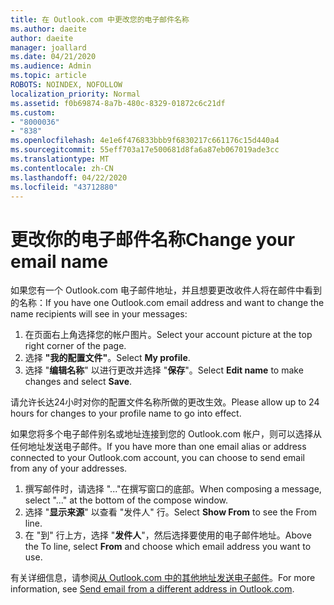 ```yaml
---
title: 在 Outlook.com 中更改您的电子邮件名称
ms.author: daeite
author: daeite
manager: joallard
ms.date: 04/21/2020
ms.audience: Admin
ms.topic: article
ROBOTS: NOINDEX, NOFOLLOW
localization_priority: Normal
ms.assetid: f0b69874-8a7b-480c-8329-01872c6c21df
ms.custom:
- "8000036"
- "838"
ms.openlocfilehash: 4e1e6f476833bbb9f6830217c661176c15d440a4
ms.sourcegitcommit: 55eff703a17e500681d8fa6a87eb067019ade3cc
ms.translationtype: MT
ms.contentlocale: zh-CN
ms.lasthandoff: 04/22/2020
ms.locfileid: "43712880"
---
```

# <a name="change-your-email-name"></a><span data-ttu-id="559a0-102">更改你的电子邮件名称</span><span class="sxs-lookup"><span data-stu-id="559a0-102">Change your email name</span></span>

<span data-ttu-id="559a0-103">如果您有一个 Outlook.com 电子邮件地址，并且想要更改收件人将在邮件中看到的名称：</span><span class="sxs-lookup"><span data-stu-id="559a0-103">If you have one Outlook.com email address and want to change the name recipients will see in your messages:</span></span>
  
1. <span data-ttu-id="559a0-104">在页面右上角选择您的帐户图片。</span><span class="sxs-lookup"><span data-stu-id="559a0-104">Select your account picture at the top right corner of the page.</span></span>
2. <span data-ttu-id="559a0-105">选择 **"我的配置文件"**。</span><span class="sxs-lookup"><span data-stu-id="559a0-105">Select **My profile**.</span></span>
3. <span data-ttu-id="559a0-106">选择 "**编辑名称**" 以进行更改并选择 "**保存**"。</span><span class="sxs-lookup"><span data-stu-id="559a0-106">Select **Edit name** to make changes and select **Save**.</span></span>

<span data-ttu-id="559a0-107">请允许长达24小时对你的配置文件名称所做的更改生效。</span><span class="sxs-lookup"><span data-stu-id="559a0-107">Please allow up to 24 hours for changes to your profile name to go into effect.</span></span>
  
<span data-ttu-id="559a0-108">如果您将多个电子邮件别名或地址连接到您的 Outlook.com 帐户，则可以选择从任何地址发送电子邮件。</span><span class="sxs-lookup"><span data-stu-id="559a0-108">If you have more than one email alias or address connected to your Outlook.com account, you can choose to send email from any of your addresses.</span></span>
  
1. <span data-ttu-id="559a0-109">撰写邮件时，请选择 "..."在撰写窗口的底部。</span><span class="sxs-lookup"><span data-stu-id="559a0-109">When composing a message, select "..." at the bottom of the compose window.</span></span>
1. <span data-ttu-id="559a0-110">选择 "**显示来源**" 以查看 "发件人" 行。</span><span class="sxs-lookup"><span data-stu-id="559a0-110">Select **Show From** to see the From line.</span></span>
1. <span data-ttu-id="559a0-111">在 "到" 行上方，选择 "**发件人**"，然后选择要使用的电子邮件地址。</span><span class="sxs-lookup"><span data-stu-id="559a0-111">Above the To line, select **From** and choose which email address you want to use.</span></span>

<span data-ttu-id="559a0-112">有关详细信息，请参阅[从 Outlook.com 中的其他地址发送电子邮件](https://support.office.com/article/ccba89cb-141c-4a36-8c56-6d16a8556d2e?wt.mc_id=Office_Outlook_com_Alchemy)。</span><span class="sxs-lookup"><span data-stu-id="559a0-112">For more information, see [Send email from a different address in Outlook.com](https://support.office.com/article/ccba89cb-141c-4a36-8c56-6d16a8556d2e?wt.mc_id=Office_Outlook_com_Alchemy).</span></span>